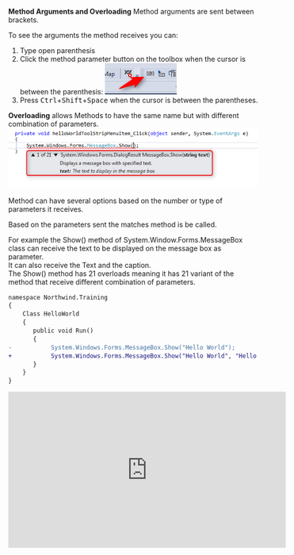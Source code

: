 ﻿**Method Arguments and Overloading**
Method arguments are sent between brackets.

To see the arguments the method receives you can:  
1. Type open parenthesis  
2. Click the method parameter button on the toolbox when the cursor is between the parenthesis: ![Show Arguments](Show-Arguments.png)  
3. Press <kbd>Ctrl</kbd>+<kbd>Shift</kbd>+<kbd>Space</kbd> when the cursor is between the parentheses.


**Overloading** allows Methods to have the same name but with different combination of parameters.
![Method Overloading](Method_Overloading.png)
 
Method can have several options based on the number or type of parameters it receives.

Based on the parameters sent the matches method is be called.

For example the Show() method of System.Window.Forms.MessageBox class can receive the text to be displayed on the message box as parameter.  
It can also receive the Text and the caption.  
The Show() method has 21 overloads meaning it has 21 variant of the method that receive different combination of parameters.  




```diff
namespace Northwind.Training
{
    Class HelloWorld
    {
       public void Run()
       {
-           System.Windows.Forms.MessageBox.Show("Hello World");
+           System.Windows.Forms.MessageBox.Show("Hello World", "Hello World Caption", System.Windows.Forms.MessageBoxButton.OK);
       }     
    }
}
```

 <iframe width="560" height="315" src="https://www.youtube.com/embed/Z97ayKhfYtE" frameborder="0" allowfullscreen></iframe>
